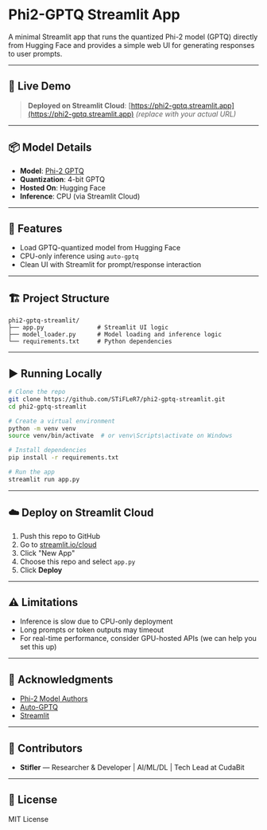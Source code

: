 # Phi2-GPTQ Streamlit App

A minimal Streamlit app that runs the quantized Phi-2 model (GPTQ) directly from Hugging Face and provides a simple web UI for generating responses to user prompts.

---

## 🚀 Live Demo

> **Deployed on Streamlit Cloud**: [https://phi2-gptq.streamlit.app](https://phi2-gptq.streamlit.app) *(replace with your actual URL)*

---

## 📦 Model Details

* **Model**: [Phi-2 GPTQ](https://huggingface.co/STiFLeR7/Phi2-GPTQ)
* **Quantization**: 4-bit GPTQ
* **Hosted On**: Hugging Face
* **Inference**: CPU (via Streamlit Cloud)

---

## 🧠 Features

* Load GPTQ-quantized model from Hugging Face
* CPU-only inference using `auto-gptq`
* Clean UI with Streamlit for prompt/response interaction

---

## 🏗️ Project Structure

```
phi2-gptq-streamlit/
├── app.py               # Streamlit UI logic
├── model_loader.py      # Model loading and inference logic
└── requirements.txt     # Python dependencies
```

---

## ▶️ Running Locally

```bash
# Clone the repo
git clone https://github.com/STiFLeR7/phi2-gptq-streamlit.git
cd phi2-gptq-streamlit

# Create a virtual environment
python -m venv venv
source venv/bin/activate  # or venv\Scripts\activate on Windows

# Install dependencies
pip install -r requirements.txt

# Run the app
streamlit run app.py
```

---

## ☁️ Deploy on Streamlit Cloud

1. Push this repo to GitHub
2. Go to [streamlit.io/cloud](https://streamlit.io/cloud)
3. Click "New App"
4. Choose this repo and select `app.py`
5. Click **Deploy**

---

## ⚠️ Limitations

* Inference is slow due to CPU-only deployment
* Long prompts or token outputs may timeout
* For real-time performance, consider GPU-hosted APIs (we can help you set this up)

---

## 🙌 Acknowledgments

* [Phi-2 Model Authors](https://huggingface.co/microsoft/phi-2)
* [Auto-GPTQ](https://github.com/PanQiWei/AutoGPTQ)
* [Streamlit](https://streamlit.io)

---

## 👥 Contributors

* **Stifler** — Researcher & Developer | AI/ML/DL | Tech Lead at CudaBit

---

## 📜 License

MIT License

